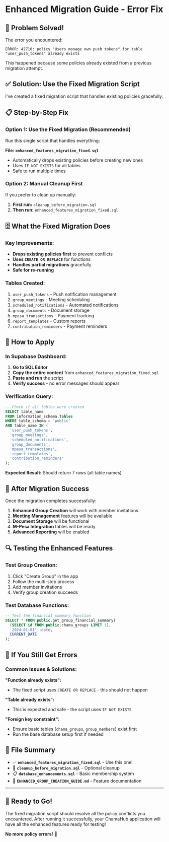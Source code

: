 # Enhanced Migration Guide - Error Fix

## 🔧 **Problem Solved!**

The error you encountered:
```
ERROR: 42710: policy "Users manage own push tokens" for table "user_push_tokens" already exists
```

This happened because some policies already existed from a previous migration attempt.

## ✅ **Solution: Use the Fixed Migration Script**

I've created a fixed migration script that handles existing policies gracefully.

## 📋 **Step-by-Step Fix**

### Option 1: Use the Fixed Migration (Recommended)
Run this single script that handles everything:

**File: `enhanced_features_migration_fixed.sql`**
- Automatically drops existing policies before creating new ones
- Uses `IF NOT EXISTS` for all tables
- Safe to run multiple times

### Option 2: Manual Cleanup First
If you prefer to clean up manually:

1. **First run:** `cleanup_before_migration.sql`
2. **Then run:** `enhanced_features_migration_fixed.sql`

## 🗄️ **What the Fixed Migration Does**

### Key Improvements:
- **Drops existing policies first** to prevent conflicts
- **Uses `CREATE OR REPLACE`** for functions
- **Handles partial migrations** gracefully
- **Safe for re-running**

### Tables Created:
1. `user_push_tokens` - Push notification management
2. `group_meetings` - Meeting scheduling 
3. `scheduled_notifications` - Automated notifications
4. `group_documents` - Document storage
5. `mpesa_transactions` - Payment tracking
6. `report_templates` - Custom reports
7. `contribution_reminders` - Payment reminders

## 🚀 **How to Apply**

### In Supabase Dashboard:

1. **Go to SQL Editor**
2. **Copy the entire content** from `enhanced_features_migration_fixed.sql`
3. **Paste and run** the script
4. **Verify success** - no error messages should appear

### Verification Query:
```sql
-- Check if all tables were created
SELECT table_name 
FROM information_schema.tables 
WHERE table_schema = 'public' 
AND table_name IN (
  'user_push_tokens',
  'group_meetings',
  'scheduled_notifications', 
  'group_documents',
  'mpesa_transactions',
  'report_templates',
  'contribution_reminders'
);
```

**Expected Result:** Should return 7 rows (all table names)

## 🎯 **After Migration Success**

Once the migration completes successfully:

1. **Enhanced Group Creation** will work with member invitations
2. **Meeting Management** features will be available
3. **Document Storage** will be functional
4. **M-Pesa Integration** tables will be ready
5. **Advanced Reporting** will be enabled

## 🔍 **Testing the Enhanced Features**

### Test Group Creation:
1. Click "Create Group" in the app
2. Follow the multi-step process
3. Add member invitations
4. Verify group creation succeeds

### Test Database Functions:
```sql
-- Test the financial summary function
SELECT * FROM public.get_group_financial_summary(
  (SELECT id FROM public.chama_groups LIMIT 1),
  '2024-01-01'::date,
  CURRENT_DATE
);
```

## 🚨 **If You Still Get Errors**

### Common Issues & Solutions:

**"Function already exists":**
- The fixed script uses `CREATE OR REPLACE` - this should not happen

**"Table already exists":**
- This is expected and safe - the script uses `IF NOT EXISTS`

**"Foreign key constraint":**
- Ensure basic tables (`chama_groups`, `group_members`) exist first
- Run the base database setup first if needed

## 📁 **File Summary**

- ✅ **`enhanced_features_migration_fixed.sql`** - Use this one!
- 🧹 **`cleanup_before_migration.sql`** - Optional cleanup
- 📋 **`database_enhancements.sql`** - Basic membership system
- 📖 **`ENHANCED_GROUP_CREATION_GUIDE.md`** - Feature documentation

---

## 🎉 **Ready to Go!**

The fixed migration script should resolve all the policy conflicts you encountered. After running it successfully, your ChamaHub application will have all the enhanced features ready for testing!

**No more policy errors!** 🚀
